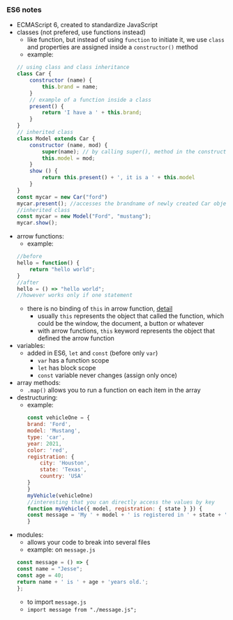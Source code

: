 ### ES6 notes

- ECMAScript 6, created to standardize JavaScript
- classes (not prefered, use functions instead)
    - like function, but instead of using `function` to initiate it, we use `class` and properties are assigned inside a `constructor()` method
    - example:
    ```jsx
    // using class and class inheritance
    class Car {
        constructor (name) {
            this.brand = name;
        }
        // example of a function inside a class
        present() {
            return 'I have a ' + this.brand;
        }
    }
    // inherited class
    class Model extends Car {
        constructor (name, mod) {
            super(name); // by calling super(), method in the constructor method, we call the parent's constructor method and get access to the parent's properties and methods
            this.model = mod;
        }
        show () {
            return this.present() + ', it is a ' + this.model
        }
    }
    const mycar = new Car("ford")
    mycar.present(); //accesses the brandname of newly created Car object
    //inherited class
    const mycar = new Model("Ford", "mustang");
    mycar.show();    
    ```
- arrow functions:
    - example:
    ```jsx
    //before
    hello = function() {
        return "hello world";
    }
    //after
    hello = () => "hello world"; 
    //however works only if one statement
    ```
    - there is no binding of `this` in arrow function, [detail](https://www.w3schools.com/react/react_es6_arrow.asp)
        - usually `this` represents the object that called the function, which could be the window, the document, a button or whatever
        - with arrow functions, `this` keyword represents the object that defined the arrow function
- variables:
    - added in ES6, `let` and `const` (before only `var`)
        - `var` has a function scope
        - `let` has block scope
        - `const` variable never changes (assign only once)
- array methods:
    - `.map()` allows you to run a function on each item in the array
- destructuring:
    - example:
        ```jsx
        const vehicleOne = {
        brand: 'Ford',
        model: 'Mustang',
        type: 'car',
        year: 2021, 
        color: 'red',
        registration: {
            city: 'Houston',
            state: 'Texas',
            country: 'USA'
        }
        }
        myVehicle(vehicleOne)
        //interesting that you can directly access the values by key
        function myVehicle({ model, registration: { state } }) {
        const message = 'My ' + model + ' is registered in ' + state + '.';
        }
        ```
- modules:
    - allows your code to break into several files
    - example: on `message.js`
    ```jsx
    const message = () => {
    const name = "Jesse";
    const age = 40;
    return name + ' is ' + age + 'years old.';
    };
    ```
    - to import `message.js`
    - `import message from "./message.js";`
